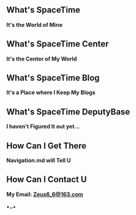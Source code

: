 ## **What's SpaceTime**
**It's the World of Mine**

## **What's SpaceTime Center**
**It's the Center of My World**

## **What's SpaceTime Blog**
**It's a Place where I Keep My Blogs**

## **What's SpaceTime DeputyBase**
**I haven't Figured It out yet...**

## **How Can I Get There**
**Navigation.md will Tell U**

## **How Can I Contact U**
**My Email: Zeus6_6@163.com**

•ᴗ•
